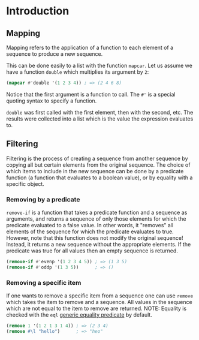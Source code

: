 # Introduction

## Mapping

Mapping refers to the application of a function to each element of a sequence to produce a new sequence.

This can be done easily to a list with the function `mapcar`.
Let us assume we have a function `double` which multiplies its argument by `2`:

```lisp
(mapcar #'double '(1 2 3 4)) ; => (2 4 6 8)
```

Notice that the first argument is a function to call. The `#'` is a special quoting syntax to specify a function.

`double` was first called with the first element, then with the second, etc.
The results were collected into a list which is the value the expression evaluates to.

## Filtering

Filtering is the process of creating a sequence from another sequence by copying all but certain elements from the original sequence.
The choice of which items to include in the new sequence can be done by a predicate function (a function that evaluates to a boolean value), or by equality with a specific object.

### Removing by a predicate

`remove-if` is a function that takes a predicate function and a sequence as arguments, and returns a sequence of only those elements for which the predicate evaluated to a false value.
In other words, it "removes" all elements of the sequence for which the predicate evaluates to true. However, note that this function does not modify the original sequence! 
Instead, it returns a new sequence without the appropriate elements. If the predicate was true for all values then an empty sequence is returned.

```lisp
(remove-if #'evenp '(1 2 3 4 5)) ; => (1 3 5)
(remove-if #'oddp '(1 3 5))      ; => ()
```

### Removing a specific item

If one wants to remove a specific item from a sequence one can use `remove` which takes the item to remove and a sequence.
All values in the sequence which are not equal to the item to remove are returned.
NOTE: Equality is checked with the `eql` [generic equality predicate][concept-equality] by default.

```lisp
(remove 1 '(1 2 1 3 1 4)) ; => (2 3 4)
(remove #\l "hello")      ; => "heo"
```

[concept-equality]: /tracks/common-lisp/concepts/equality